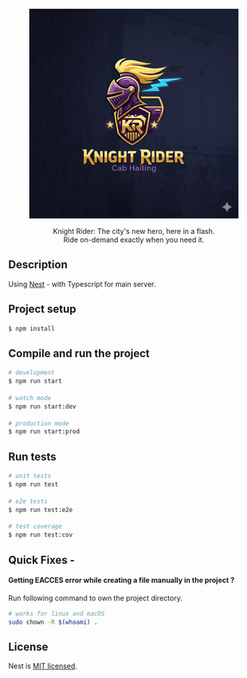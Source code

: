 <p align="center">
  <a href="" target="blank"><img src="https://github.com/patwadeepak/knight-rider-internal-server/blob/main/logo.png?raw=true" width="420" alt="Knight Rider Logo" /></a>
</p>

[circleci-image]: https://img.shields.io/circleci/build/github/nestjs/nest/master?token=abc123def456
[circleci-url]: https://circleci.com/gh/nestjs/nest

  <p align="center">Knight Rider: The city's new hero, here in a flash. <br>Ride on-demand exactly when you need it.</p>
    <p align="center">

## Description

Using [Nest](https://github.com/nestjs/nest) - with Typescript for main server.

## Project setup

```bash
$ npm install
```

## Compile and run the project

```bash
# development
$ npm run start

# watch mode
$ npm run start:dev

# production mode
$ npm run start:prod
```

## Run tests

```bash
# unit tests
$ npm run test

# e2e tests
$ npm run test:e2e

# test coverage
$ npm run test:cov
```

## Quick Fixes -
#### Getting EACCES error while creating a file manually in the project ?
Run following command to own the project directory.

```bash
# works for linux and macOS
sudo chown -R $(whoami) .
```

## License

Nest is [MIT licensed](https://github.com/nestjs/nest/blob/master/LICENSE).
